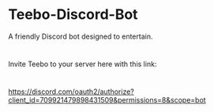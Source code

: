 # Teebo-Discord-Bot
A friendly Discord bot designed to entertain.
#
Invite Teebo to your server here with this link:
#
https://discord.com/oauth2/authorize?client_id=709921479898431509&permissions=8&scope=bot
